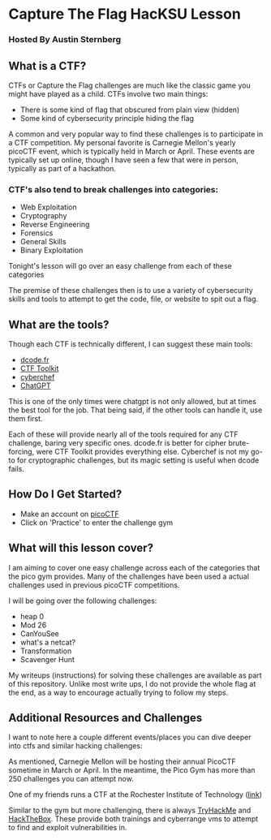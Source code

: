 # Capture The Flag HacKSU Lesson
### Hosted By Austin Sternberg

## What is a CTF?
CTFs or Capture the Flag challenges are much like the classic game you might have played as a child. CTFs involve two main things:
- There is some kind of flag that obscured from plain view (hidden)
- Some kind of cybersecurity principle hiding the flag

A common and very popular way to find these challenges is to participate in a CTF competition. My personal favorite is Carnegie Mellon's yearly picoCTF event, which is typically held in March or April. These events are typically set up online, though I have seen a few that were in person, typically as part of a hackathon.

### CTF's also tend to break challenges into categories:
- Web Exploitation
- Cryptography
- Reverse Engineering
- Forensics
- General Skills
- Binary Exploitation

Tonight's lesson will go over an easy challenge from each of these categories

The premise of these challenges then is to use a variety of cybersecurity skills and tools to attempt to get the code, file, or website to spit out a flag.

## What are the tools?
Though each CTF is technically different, I can suggest these main tools:

- [dcode.fr](https://www.dcode.fr/)
- [CTF Toolkit](https://ctftoolkit.com/)
- [cyberchef](https://gchq.github.io/CyberChef/)
- [ChatGPT](https://chatgpt.com/)

This is one of the only times were chatgpt is not only allowed, but at times the best tool for the job. That being said, if the other tools can handle it, use them first.

Each of these will provide nearly all of the tools required for any CTF challenge, baring very specific ones. dcode.fr is better for cipher brute-forcing, were CTF Toolkit provides everything else. Cyberchef is not my go-to for cryptographic challenges, but its magic setting is useful when dcode fails.

## How Do I Get Started?
- Make an account on [picoCTF](https://play.picoctf.org/register)
- Click on 'Practice' to enter the challenge gym

## What will this lesson cover?
I am aiming to cover one easy challenge across each of the categories that the pico gym provides. Many of the challenges have been used a actual challenges used in previous picoCTF competitions.

I will be going over the following challenges:
- heap 0
- Mod 26
- CanYouSee
- what's a netcat?
- Transformation
- Scavenger Hunt

My writeups (instructions) for solving these challenges are available as part of this repository. Unlike most write ups, I do not provide the whole flag at the end, as a way to encourage actually trying to follow my steps.

## Additional Resources and Challenges
I want to note here a couple different events/places you can dive deeper into ctfs and similar hacking challenges:

As mentioned, Carnegie Mellon will be hosting their annual PicoCTF sometime in March or April. In the meantime, the Pico Gym has more than 250 challenges you can attempt now.

One of my friends runs a CTF at the Rochester Institute of Technology ([link](https://ctftime.org/ctf/170))

Similar to the gym but more challenging, there is always [TryHackMe](https://tryhackme.com/) and [HackTheBox](https://www.hackthebox.com/). These provide both trainings and cyberrange vms to attempt to find and exploit vulnerabilities in.